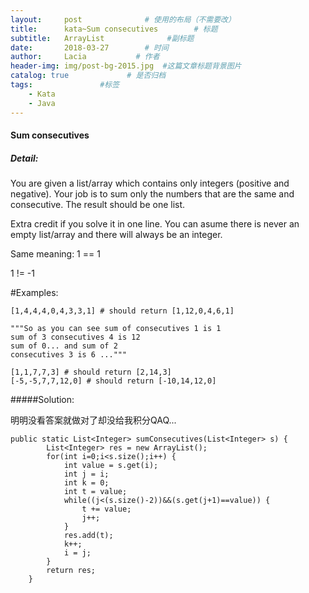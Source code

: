 ```yaml
---
layout:     post              # 使用的布局（不需要改）
title:      kata~Sum consecutives        # 标题 
subtitle:   ArrayList              #副标题
date:       2018-03-27        # 时间
author:     Lacia           # 作者
header-img: img/post-bg-2015.jpg  #这篇文章标题背景图片
catalog: true             # 是否归档
tags:               #标签
    - Kata
    - Java
---
```


#### Sum consecutives



##### Detail:

You are given a list/array which contains only integers (positive and negative). Your job is to sum only the numbers that are the same and consecutive. The result should be one list.

Extra credit if you solve it in one line. You can asume there is never an empty list/array and there will always be an integer.

Same meaning: 1 == 1

1 != -1

\#Examples:

```
[1,4,4,4,0,4,3,3,1] # should return [1,12,0,4,6,1]

"""So as you can see sum of consecutives 1 is 1 
sum of 3 consecutives 4 is 12 
sum of 0... and sum of 2 
consecutives 3 is 6 ..."""

[1,1,7,7,3] # should return [2,14,3]
[-5,-5,7,7,12,0] # should return [-10,14,12,0]
```



#####Solution:

明明没看答案就做对了却没给我积分QAQ...

```
public static List<Integer> sumConsecutives(List<Integer> s) {
    	List<Integer> res = new ArrayList();
    	for(int i=0;i<s.size();i++) {
    		int value = s.get(i);
    		int j = i;
    		int k = 0;
    		int t = value;
    		while((j<(s.size()-2))&&(s.get(j+1)==value)) {
    			t += value;
    			j++;
    		}
    		res.add(t);
    		k++;
    		i = j;
    	}
    	return res;
    }

```

